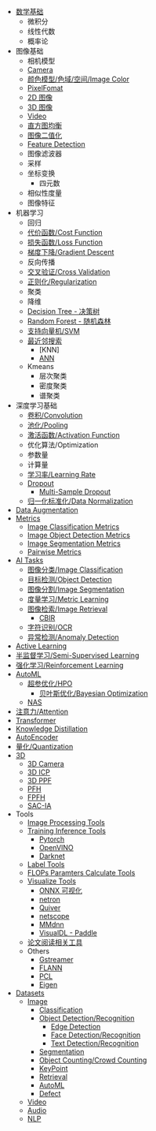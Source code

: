 - [数学基础](/数学基础)
  - 微积分
  - 线性代数
  - 概率论
- 图像基础
  - 相机模型
  - [Camera](/Camera)
  - [颜色模型/色域/空间/Image Color](/Image_Color)
  - [PixelFomat](/PixelFormat)
  - [2D 图像](/2D_Images)
  - [3D 图像](/3D_Images)
  - [Video](/Video)
  - [直方图均衡](/Histogram_Equalization)
  - [图像二值化](/Image_Thresholding)
  - [Feature Detection](/Feature_Detection)
  - 图像滤波器
  - 采样
  - 坐标变换
    - 四元数
  - 相似性度量
  - 图像特征
- 机器学习
  - 回归
  - [代价函数/Cost Function](Cost_Function)
  - [损失函数/Loss Function](/Loss_Function)
  - [梯度下降/Gradient Descent](/Gradient_Descent)
  - 反向传播
  - [交叉验证/Cross Validation](/Cross_Validation)
  - [正则化/Regularization](/Regularization)
  - 聚类
  - 降维
  - [Decision Tree - 决策树](/Decision_Tree)
  - [Random Forest - 随机森林](/Random_Forest)
  - [支持向量机/SVM](/SVM)
  - [最近邻搜索](/Nearest_Neighbor_Search)
    - [KNN]
    - [ANN](/Approximate_Nearest_Neighbor)
  - Kmeans
    - 层次聚类
    - 密度聚类
    - 谱聚类
- 深度学习基础
  - [卷积/Convolution](/Convolution_Summary.md)
  - [池化/Pooling](/Pooling)
  - [激活函数/Activation Function](/Activation_Function)
  - 优化算法/Optimization
  - 参数量
  - 计算量
  - [学习率/Learning Rate](/Learning_Rate)
  - [Dropout](/Dropout)
    - [Multi-Sample Dropout](/Multi_Sample_Dropout)
  - [归一化标准化/Data Normalization](/Data_Normalization)
- [Data Augmentation](/Data_Augmentation) 
- [Metrics](/Metrics)
  - [Image Classification Metrics](/Image_Classification_Metrics)
  - [Image Object Detection Metrics](/Image_Object_Detection_Metrics)
  - [Image Segmentation Metrics](/Image_Segmentation_Metrics)
  - [Pairwise Metrics](/Pairwise_Metrics)
- [AI Tasks](/Tasks_Summary)
  - [图像分类/Image Classification](/Image_Classification)
  - [目标检测/Object Detection](/Image_Object_Detection)
  - [图像分割/Image Segmentation](/Image_Segmentation)
  - [度量学习/Metric Learning](/Metric_Learning)
  - [图像检索/Image Retrieval](/Image_Retrieval)
    - [CBIR](/CBIR)
  - [字符识别/OCR](/OCR)
  - [异常检测/Anomaly Detection](/Anomaly_Detection)
- [Active Learning](/Active_Learning_Summary)
- [半监督学习/Semi-Supervised Learning](/Semi_Supervised_Learning)
- [强化学习/Reinforcement Learning](/Reinforcement_Learning)
- [AutoML](/AutoML)
  - [超参优化/HPO](/HPO)
    - [贝叶斯优化/Bayesian Optimization](/Bayesian_Optimization)
  - [NAS](/NAS)
- [注意力/Attention](/Attention)
- [Transformer](/Transformer_Summary)
- [Knowledge Distillation](/Knowledge_Distillation)
- [AutoEncoder](/AutoEncoder)
- [量化/Quantization](/Quantization)
- [3D](3D_Summary)
  - [3D Camera](/3D_Camera)
  - [3D ICP](/3D_Algos_ICP)
  - [3D PPF](/3D_Algos_PPF)
  - [PFH](/PFH)
  - [FPFH](/FPFH)
  - [SAC-IA](/SAC_IA)
- Tools
  - [Image Processing Tools](/Image_Processing_Tools)
  - [Training Inference Tools](/Training_Inference_Tools)
    - [Pytorch](/Pytorch)
    - [OpenVINO](/OpenVINO)
    - [Darknet](/Darknet)
  - [Label Tools](Data_Label_Tools)
  - [FLOPs Paramters Calculate Tools](/FLOPs_Parameters_Calculate_Tools)
  - [Visualize Tools](/可视化)
    - [ONNX 可视化](/ONNX_Visualizing)
    - [netron](netron)
    - [Quiver](/Quiver)
    - [netscope](http://ethereon.github.io/netscope/quickstart.html)
    - [MMdnn](https://github.com/microsoft/MMdnn)
    - [VisualDL - Paddle](https://github.com/PaddlePaddle/VisualDL)
  - [论文阅读相关工具](/papers)
  - Others
    - [Gstreamer](/Gstreamer)
    - [FLANN](/FLANN)
    - [PCL](/PCL_Summary)
    - [Eigen](/Eigen)
- [Datasets](Datasets)
  - [Image](/Datasets_Image)
    - [Classification](/Datasets_Image_Classification)
    - [Object Detection/Recognition](/Datasets_Image_Object_Detection)
      - [Edge Detection](/Datasets_Image_Edge_Detection)
      - [Face Detection/Recognition](/Datasets_Image_Face)
      - [Text Detection/Recognition](/Datasets_Image_OCR)
    - [Segmentation](/Datasets_Image_Segmentation)
    - [Object Counting/Crowd Counting](/Datasets_Image_Object_Counting)
    - [KeyPoint](/Datasets_Image_KeyPoint)
    - [Retrieval](/Datasets_Image_Retrieval)
    - [AutoML](/Datasets_Image_AutoML)
    - [Defect](/Datasets_Image_Defect)
  - [Video](/Datasets_Video)
  - [Audio](/Datasets_Audio)
  - [NLP](/Datasets_NLP)



